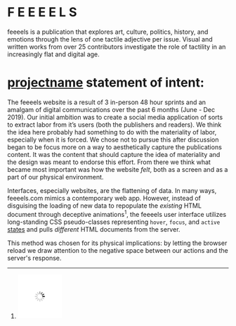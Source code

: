 # F E E E E L S

feeeels is a publication that explores art, culture, politics, history, and emotions through the lens of one tactile adjective per issue. Visual and written works from over 25 contributors investigate the role of tactility in an increasingly flat and digital age.


# [projectname](https://projectname.net) statement of intent: 



The feeeels website is a result of 3 in-person 48 hour sprints and an amalgam of digital communications over the past 6 months (June - Dec 2019). Our initial ambition was to create a social media application of sorts to extract labor from it’s users (both the publishers and readers). We think the idea here probably had something to do with the materiality of labor, especially when it is forced. We chose not to pursue this after discussion began to be focus more on a way to aesthetically capture the publications content. It was the content that should capture the idea of materiality and the design was meant to endorse this effort. From there we think what became most important was how the website *felt*, both as a screen and as a part of our physical environment. 

Interfaces, especially websites, are the flattening of data. In many ways, feeeels.com mimics a contemporary web app. However, instead of disguising the loading of new data to repopulate the *existing* HTML document through deceptive animations<sup>1</sup>, the feeeels user interface utilizes long-standing CSS pseudo-classes representing `hover`, `focus`, and `active` [states](https://developer.mozilla.org/en-US/docs/Web/CSS/:active) and pulls *different* HTML documents from the server.


This method was chosen for its physical implications: by letting the browser reload we draw attention to the negative space between our actions and the server's response. 

<hr>

1. <img src="assets/images/spinner.gif" width='100px' height='100px' >